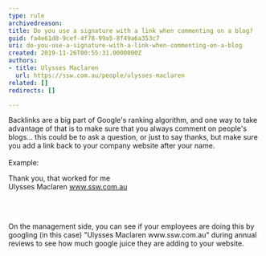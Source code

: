 ```yaml
---
type: rule
archivedreason: 
title: Do you use a signature with a link when commenting on a blog?
guid: fa4e61d8-9cef-4f78-99a5-8f49a6a353c7
uri: do-you-use-a-signature-with-a-link-when-commenting-on-a-blog
created: 2019-11-26T00:55:31.0000000Z
authors:
- title: Ulysses Maclaren
  url: https://ssw.com.au/people/ulysses-maclaren
related: []
redirects: []

---
```



Backlinks are a big part of Google's ranking algorithm, and one way to take advantage of that is to make sure that you always comment on people's blogs... this could be to ask a question, or just to say thanks, but make sure you add a link back to your company website after your name.<br><br>Example&#58;<div><p class="ssw15-rteElement-GreyBox">Thank you, that worked for me<br>Ulysses Maclaren <a href="https&#58;//ssw.com.au/">www.ssw.com.au​</a>&#160;<span style="background-color&#58;#ffffff;">​</span></p></div>
<br><excerpt class='endintro'></excerpt><br>
<p>On the management side, you can see if your employees are doing this by googling (in this case) &quot;Ulysses Maclaren www.ssw.com.au&quot;&#160;during annual reviews to see how much google juice they are adding to your website.</p>


